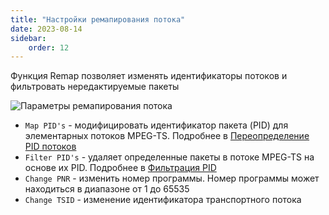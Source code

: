```yaml
---
title: "Настройки ремапирования потока"
date: 2023-08-14
sidebar:
    order: 12
---
```


Функция Remap позволяет изменять идентификаторы потоков и фильтровать нередактируемые пакеты

![Параметры ремапирования потока](https://cdn.cesbo.com/help/astra/admin-guide/stream/remap.png)

- `Map PID's` - модифицировать идентификатор пакета (PID) для элементарных потоков MPEG-TS. Подробнее в [Переопределение PID потоков](/ru/astra/processing/remap)
- `Filter PID's` - удаляет определенные пакеты в потоке MPEG-TS на основе их PID. Подробнее в [Фильтрация PID](/ru/astra/processing/filter)
- `Change PNR` - изменить номер программы. Номер программы может находиться в диапазоне от 1 до 65535
- `Change TSID` - изменение идентификатора транспортного потока
